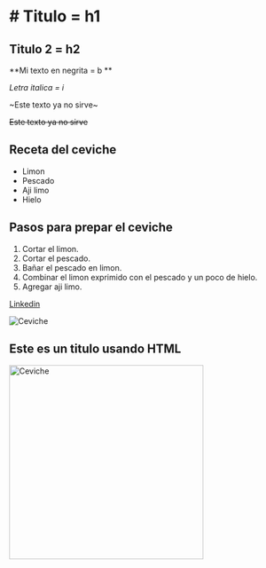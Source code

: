 # # Titulo  =  h1

## Titulo 2 = h2

**Mi texto en negrita  = b ** 

*Letra italica  = i*

~Este texto ya no sirve~

~~Este texto ya no sirve~~

## Receta del ceviche
- Limon
- Pescado
- Aji limo
- Hielo

## Pasos para prepar el ceviche
1. Cortar el limon.
2. Cortar el pescado.
3. Bañar el pescado en limon.
4. Combinar el limon exprimido con el pescado y un poco de hielo.
5. Agregar aji limo.

[Linkedin](https://www.linkedin.com/in/arnoldgallegos/)

![Ceviche](https://cdn0.recetasgratis.net/es/posts/7/4/1/ceviche_peruano_18147_orig.jpg)

<h2>Este es un titulo usando HTML </h2>

<img src="https://cdn0.recetasgratis.net/es/posts/7/4/1/ceviche_peruano_18147_orig.jpg" alt="Ceviche" width="350" />
